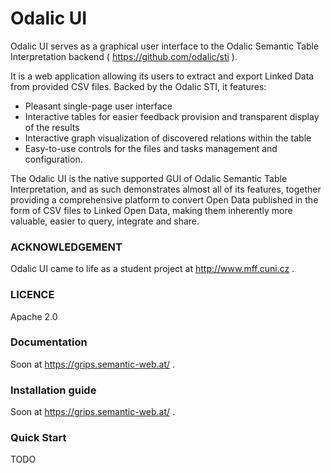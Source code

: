 # Odalic UI

Odalic UI serves as a graphical user interface to the Odalic Semantic Table Interpretation backend ( https://github.com/odalic/sti ).

It is a web application allowing its users to extract and export Linked Data from provided CSV files. Backed by the Odalic STI, it features:
- Pleasant single-page user interface
- Interactive tables for easier feedback provision and transparent display of the results
- Interactive graph visualization of discovered relations within the table
- Easy-to-use controls for the files and tasks management and configuration.

The Odalic UI is the native supported GUI of Odalic Semantic Table Interpretation, and as such demonstrates almost all of its features, together providing a comprehensive platform to convert Open Data published in the form of CSV files to Linked Open Data, making them inherently more valuable, easier to query, integrate and share.

### ACKNOWLEDGEMENT
Odalic UI came to life as a student project at http://www.mff.cuni.cz .

### LICENCE
Apache 2.0

### Documentation
Soon at https://grips.semantic-web.at/ .

### Installation guide
Soon at https://grips.semantic-web.at/ .

### Quick Start
TODO
